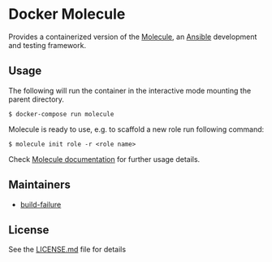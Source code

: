 # Docker Molecule

Provides a containerized version of the [Molecule](https://molecule.readthedocs.io/en/stable/), an [Ansible](https://www.ansible.com/) development and testing framework.

## Usage

The following will run the container in the interactive mode mounting the parent directory. 
```
$ docker-compose run molecule
```

Molecule is ready to use, e.g. to scaffold a new role run following command:
```
$ molecule init role -r <role name>
```

Check [Molecule documentation](https://molecule.readthedocs.io/en/stable/) for further usage details.

## Maintainers

- [build-failure](https://github.com/build-failure)

## License

See the [LICENSE.md](LICENSE.md) file for details

